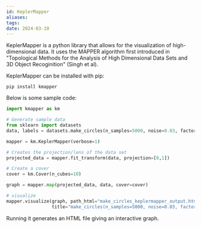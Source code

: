 ```yaml
---
id: KeplerMapper
aliases: 
tags: 
date: 2024-03-10
---
```


KeplerMapper is a python library that allows for the visualization of high-dimensional data. It uses the MAPPER algorithm first introduced in "Topological Methods for the Analysis of High Dimensional Data Sets and 3D Object Recoginition" (Singh et al).

KeplerMapper can be installed with pip:
```
pip install kmapper
```

Below is some sample code:
```python
import kmapper as km

# Generate sample data
from sklearn import datasets
data, labels = datasets.make_circles(n_samples=5000, noise=0.03, factor=0.3)

mapper = km.KeplerMapper(verbose=1)

# Creates the projection/lens of the data set
projected_data = mapper.fit_transform(data, projection=[0,1])

# Create a cover
cover = km.Cover(n_cubes=10)

graph = mapper.map(projected_data, data, cover=cover)

# visualize
mapper.visualize(graph, path_html="make_circles_keplermapper_output.html",
                 title="make_circles(n_samples=5000, noise=0.03, factor=0.3)")
```

Running it generates an HTML file giving an interactive graph.
